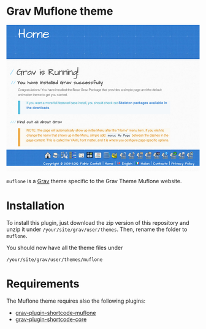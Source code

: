 # Grav Muflone theme

![Muflone theme](screenshot.jpg)

`muflone` is a [Grav][grav] theme specific to the Grav Theme Muflone website.

# Installation

To install this plugin, just download the zip version of this repository and
unzip it under `/your/site/grav/user/themes`.
Then, rename the folder to `muflone`.

You should now have all the theme files under

    /your/site/grav/user/themes/muflone

# Requirements

The Muflone theme requires also the following plugins:
  * [grav-plugin-shortcode-muflone]
  * [grav-plugin-shortcode-core]

[grav]: http://github.com/getgrav/grav
[grav-plugin-shortcode-muflone]: https://github.com/muflone/grav-plugin-shortcode-muflone
[grav-plugin-shortcode-core]: https://github.com/getgrav/grav-plugin-shortcode-core
